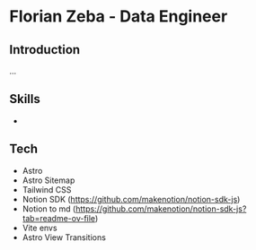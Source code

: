 # Florian Zeba - Data Engineer

## Introduction
...

## Skills
- 

## Tech
- Astro
- Astro Sitemap
- Tailwind CSS
- Notion SDK (https://github.com/makenotion/notion-sdk-js)
- Notion to md (https://github.com/makenotion/notion-sdk-js?tab=readme-ov-file)
- Vite envs
- Astro View Transitions